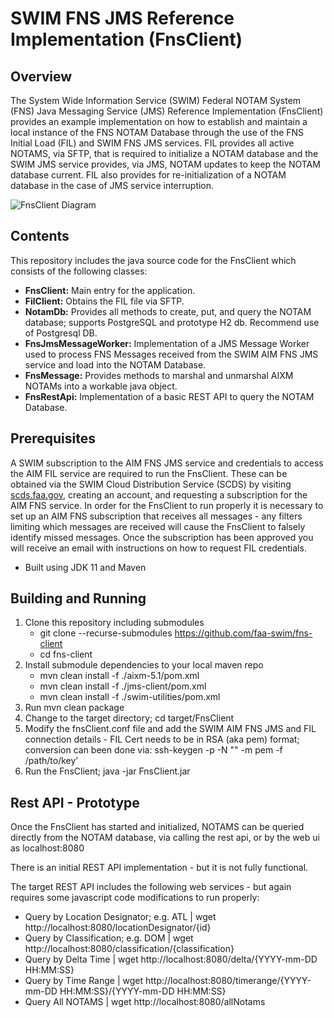 # SWIM FNS JMS Reference Implementation (FnsClient)
## Overview

The System Wide Information Service (SWIM) Federal NOTAM System (FNS) Java Messaging Service (JMS) Reference Implementation (FnsClient) provides an example implementation on how to establish and maintain a local instance of the FNS NOTAM Database through the use of the FNS Initial Load (FIL) and SWIM FNS JMS services. FIL provides all active NOTAMS, via SFTP, that is required to initialize a NOTAM database and the SWIM JMS service provides, via JMS, NOTAM updates to keep the NOTAM database current. FIL also provides for re-initialization of a NOTAM database in the case of JMS service interruption.

![FnsClient Diagram](https://github.com/faa-swim/fns-client/blob/v1.0/FnsClient%20Diagram.png?raw=true)

## Contents

This repository includes the java source code for the FnsClient which consists of the following classes:

  - **FnsClient:** Main entry for the application. 
  - **FilClient:** Obtains the FIL file via SFTP.
  - **NotamDb:** Provides all methods to create, put, and query the NOTAM database; supports PostgreSQL and prototype H2 db. Recommend use of Postgresql DB.
  - **FnsJmsMessageWorker:** Implementation of a JMS Message Worker used to process FNS Messages received from the SWIM AIM FNS JMS service and load into the NOTAM Database.
  - **FnsMessage:** Provides methods to marshal and unmarshal AIXM NOTAMs into a workable java object.
  - **FnsRestApi:** Implementation of a basic REST API to query the NOTAM Database.

## Prerequisites

A SWIM subscription to the AIM FNS JMS service and credentials to access the AIM FIL service are required to run the FnsClient. These can be obtained via the SWIM Cloud Distribution Service (SCDS) by visiting [scds.faa.gov](https://scds.faa.gov), creating an account, and requesting a subscription for the AIM FNS service. In order for the FnsClient to run properly it is necessary to set up an AIM FNS subscription that receives all messages - any filters limiting which messages are received will cause the FnsClient to falsely identify missed messages. Once the subscription has been approved you will receive an email with instructions on how to request FIL credentials.
  - Built using JDK 11 and Maven

## Building and Running

  1. Clone this repository including submodules
  	 - git clone --recurse-submodules https://github.com/faa-swim/fns-client
  	 - cd fns-client
  2. Install submodule dependencies to your local maven repo
     - mvn clean install -f ./aixm-5.1/pom.xml
     - mvn clean install -f ./jms-client/pom.xml
     - mvn clean install -f ./swim-utilities/pom.xml
  3. Run mvn clean package
  4. Change to the target directory; cd target/FnsClient
  5. Modify the fnsClient.conf file and add the SWIM AIM FNS JMS and FIL connection details
    - FIL Cert needs to be in RSA (aka pem) format; conversion can been done via: ssh-keygen -p -N "" -m pem -f /path/to/key’
  6. Run the FnsClient; java -jar FnsClient.jar



## Rest API - Prototype 

Once the FnsClient has started and initialized, NOTAMS can be queried directly from the NOTAM database, via calling the rest api, or by the web ui as localhost:8080

There is an initial REST API implementation - but it is not fully functional.

The target REST API includes the following web services - but again requires some javascript code modifications to run properly:

  - Query by Location Designator; e.g. ATL | wget http://localhost:8080/locationDesignator/{id}
  - Query by Classification; e.g. DOM | wget http://localhost:8080/classification/{classification}
  - Query by Delta Time | wget http://localhost:8080/delta/{YYYY-mm-DD HH:MM:SS}
  - Query by Time Range | wget http://localhost:8080/timerange/{YYYY-mm-DD HH:MM:SS}/{YYYY-mm-DD HH:MM:SS}
  - Query All NOTAMS | wget http://localhost:8080/allNotams

